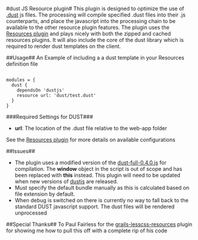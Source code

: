 #dust JS Resource plugin#
This plugin is designed to optimize the use of <a href="https://github.com/linkedin/dustjs">.dust</a> js files. The processing will compile specified .dust files into their .js counterparts, and place the javascript into the processing chain to be available to the other resource plugin features. The plugin uses the <a href="http://www.grails.org/plugin/resources">Resources plugin</a> and plays nicely with both the zipped and cached resources plugins. It will also include the core of the dust library which is required to render dust templates on the client.

##Usage##
An Example of including a a dust template in your Resources definition file 
<pre><code>
modules = {
  dust {
    dependsOn 'dustjs'
    resource url: 'dust/test.dust'        
  }
}
</code></pre>



###Required Settings for DUST###
<ul>
<li><b>url</b>: The location of the .dust file relative to the web-app folder</li>
</ul>

See the <a href="http://www.grails.org/plugin/resources">Resources plugin</a> for more details on available configurations

##Issues##
<ul>
    <li>The plugin uses a modified version of the <a href="https://github.com/linkedin/dustjs/blob/master/dist/dust-full-0.4.0.js">dust-full-0.4.0.js</a> for compilation. The <b>window</b> object in the script is out of scope and has been replaced with <b>this</b> instead. This plugin will need to be updated when new versions of <a href="https://github.com/linkedin/dustjs">dustjs</a> are released.</li>
    <li>Must specify the default bundle manually as this is calculated based on file extension by default.</li>
    <li>When debug is switched on there is currently no way to fall back to the standard DUST javascript support. The dust files will be rendered unprocessed</li>
</ul>

##Special Thanks##
To Paul Fairless for the <a href="https://github.com/paulfairless/grails-lesscss-resources">grails-lesscss-resources</a> plugin for showing me how to pull this off with a complete rip of his code
